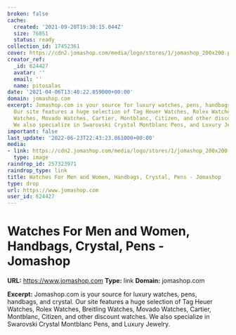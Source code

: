 ```yaml
---
broken: false
cache:
  created: '2021-09-20T19:30:15.044Z'
  size: 76051
  status: ready
collection_id: 17452361
cover: https://cdn2.jomashop.com/media/logo/stores/1/jomashop_200x200.png
creator_ref:
  _id: 624427
  avatar: ''
  email: ''
  name: pitosalas
date: '2021-04-06T13:40:22.859000+00:00'
domain: jomashop.com
excerpt: Jomashop.com is your source for luxury watches, pens, handbags, and crystal.
  Our site features a huge selection of Tag Heuer Watches, Rolex Watches, Breitling
  Watches, Movado Watches, Cartier, Montblanc, Citizen, and other discount watches.
  We also specialize in Swarovski Crystal Montblanc Pens, and Luxury Jewelry.
important: false
last_update: '2022-06-23T22:43:23.861000+00:00'
media:
- link: https://cdn2.jomashop.com/media/logo/stores/1/jomashop_200x200.png
  type: image
raindrop_id: 257323971
raindrop_type: link
title: Watches For Men and Women, Handbags, Crystal, Pens - Jomashop
type: drop
url: https://www.jomashop.com
user_id: 624427
---
```


# Watches For Men and Women, Handbags, Crystal, Pens - Jomashop

**URL:** https://www.jomashop.com
**Type:** link
**Domain:** jomashop.com

**Excerpt:** Jomashop.com is your source for luxury watches, pens, handbags, and crystal. Our site features a huge selection of Tag Heuer Watches, Rolex Watches, Breitling Watches, Movado Watches, Cartier, Montblanc, Citizen, and other discount watches. We also specialize in Swarovski Crystal Montblanc Pens, and Luxury Jewelry.
